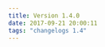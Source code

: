 ```yaml
---
title: Version 1.4.0
date: 2017-09-21 20:00:11 
tags: "changelogs 1.4"
---
```


<script src="https://gist.github.com/spinnaker-release/52f2f6660077125e05808583c5bf63ee.js"></script>
